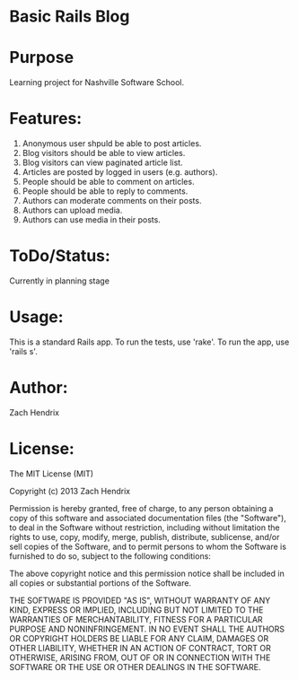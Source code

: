 Basic Rails Blog
================

Purpose
=======

Learning project for Nashville Software School.

Features:
=========

1. Anonymous user shpuld be able to post articles.
2. Blog visitors should be able to view articles.
3. Blog visitors can view paginated article list.
4. Articles are posted by logged in users (e.g. authors).
5. People should be able to comment on articles.
6. People should be able to reply to comments.
7. Authors can moderate comments on their posts.
8. Authors can upload media.
9. Authors can use media in their posts.

ToDo/Status:
============

Currently in planning stage

Usage:
======

This is a standard Rails app. To run the tests, use 'rake'. To run the app, use 'rails s'.

Author:
=======

Zach Hendrix

License:
========

The MIT License (MIT)

Copyright (c) 2013 Zach Hendrix

Permission is hereby granted, free of charge, to any person obtaining a copy
of this software and associated documentation files (the "Software"), to deal
in the Software without restriction, including without limitation the rights
to use, copy, modify, merge, publish, distribute, sublicense, and/or sell
copies of the Software, and to permit persons to whom the Software is
furnished to do so, subject to the following conditions:

The above copyright notice and this permission notice shall be included in
all copies or substantial portions of the Software.

THE SOFTWARE IS PROVIDED "AS IS", WITHOUT WARRANTY OF ANY KIND, EXPRESS OR
IMPLIED, INCLUDING BUT NOT LIMITED TO THE WARRANTIES OF MERCHANTABILITY,
FITNESS FOR A PARTICULAR PURPOSE AND NONINFRINGEMENT. IN NO EVENT SHALL THE
AUTHORS OR COPYRIGHT HOLDERS BE LIABLE FOR ANY CLAIM, DAMAGES OR OTHER
LIABILITY, WHETHER IN AN ACTION OF CONTRACT, TORT OR OTHERWISE, ARISING FROM,
OUT OF OR IN CONNECTION WITH THE SOFTWARE OR THE USE OR OTHER DEALINGS IN
THE SOFTWARE.